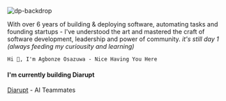 ![dp-backdrop](https://github.com/spaceofmiah/spaceofmiah/assets/37231237/a15b6738-7535-4c58-9fe1-346d666641a1)


With over 6 years of building & deploying software, automating tasks and founding startups - I've understood the art and mastered the craft of software development, leadership and power of community. _it's still day 1 (always feeding my curiousity and learning)_


`Hi 👋, I'm Agbonze Osazuwa - Nice Having You Here`

#### I'm currently building Diarupt

[Diarupt](https://diarupt.ai) - AI Teammates



